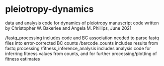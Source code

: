 # pleiotropy-dynamics
data and analysis code for dynamics of pleiotropy manuscript
code written by Christopher W. Bakerlee and Angela M. Phillips, June 2021

/fastq_processing includes code and BC association needed to parse fastq files into error-corrected BC counts
/barcode_counts includes results from fastq processing
/fitness_inference_analysis includes analysis code for inferring fitness values from counts, and for further processing/plotting of fitness estimates
